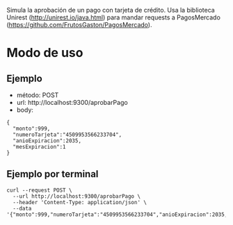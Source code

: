 
Simula la aprobación de un pago con tarjeta de crédito. Usa la biblioteca Unirest (http://unirest.io/java.html) para mandar requests a PagosMercado (https://github.com/FrutosGaston/PagosMercado).

# Modo de uso

## Ejemplo

- método: POST 
- url: http://localhost:9300/aprobarPago
- body:
```
{
  "monto":999,
  "numeroTarjeta":"4509953566233704",
  "anioExpiracion":2035,
  "mesExpiracion":1
}
```

## Ejemplo por terminal

```console
curl --request POST \
  --url http://localhost:9300/aprobarPago \
  --header 'Content-Type: application/json' \
  --data '{"monto":999,"numeroTarjeta":"4509953566233704","anioExpiracion":2035,"mesExpiracion":1}'
```
